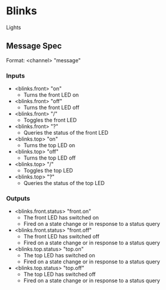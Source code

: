# Blinks

Lights

## Message Spec

Format: \<channel> "message"

### Inputs

* \<blinks.front> "on"
  * Turns the front LED on
* \<blinks.front> "off"
  * Turns the front LED off
* \<blinks.front> "/"
  * Toggles the front LED
* \<blinks.front> "?"
  * Queries the status of the front LED
* \<blinks.top> "on"
  * Turns the top LED on
* \<blinks.top> "off"
  * Turns the top LED off
* \<blinks.top> "/"
  * Toggles the top LED
* \<blinks.top> "?"
  * Queries the status of the top LED

### Outputs

* \<blinks.front.status> "front.on"
  * The front LED has switched on
  * Fired on a state change or in response to a status query
* \<blinks.front.status> "front.off"
  * The front LED has switched off
  * Fired on a state change or in response to a status query
* \<blinks.top.status> "top.on"
  * The top LED has switched on
  * Fired on a state change or in response to a status query
* \<blinks.top.status> "top.off"
  * The top LED has switched off
  * Fired on a state change or in response to a status query